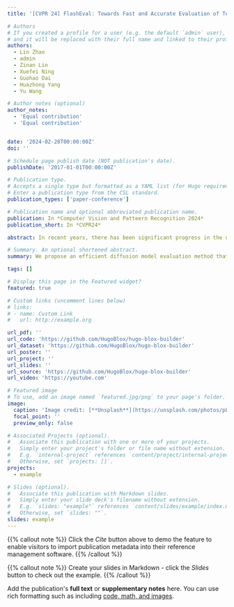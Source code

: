 ```yaml
---
title: '[CVPR 24] FlashEval: Towards Fast and Accurate Evaluation of Text-to-image Diffusion Generative Models'

# Authors
# If you created a profile for a user (e.g. the default `admin` user), write the username (folder name) here
# and it will be replaced with their full name and linked to their profile.
authors:
  - Lin Zhao
  - admin
  - Zinan Lin
  - Xuefei Ning
  - Guohao Dai
  - Huazhong Yang
  - Yu Wang

# Author notes (optional)
author_notes: 
  - 'Equal contribution'
  - 'Equal contribution'


date: '2024-02-28T00:00:00Z'
doi: ''

# Schedule page publish date (NOT publication's date).
publishDate: '2017-01-01T00:00:00Z'

# Publication type.
# Accepts a single type but formatted as a YAML list (for Hugo requirements).
# Enter a publication type from the CSL standard.
publication_types: ['paper-conference']

# Publication name and optional abbreviated publication name.
publication: In *Computer Vision and Patteern Recognition 2024*
publication_short: In *CVPR24*

abstract: In recent years, there has been significant progress in the development of text-to-image generative models. Evaluating the quality of the generative models is one essential step in the development process. Unfortunately, the evaluation process could consume a significant amount of computational resources, making the required periodic evaluation of model performance (e.g., monitoring training progress) impracti- cal. Therefore, we seek to improve the evaluation efficiency by selecting the representative subset of the text-image dataset. We systematically investigate the design choices, including the selection criteria (textural features or image-based metrics) and the selection granularity (prompt-level or set-level). We find that the insights from prior work on subset selection for training data do not generalize to this problem, and we propose FlashEval, an iterative search algorithm tailored to evaluation data selection. We demonstrate the effectiveness of FlashEval on ranking diffusion models with various configurations, including architectures, quantization levels, and sampler schedules on COCO and DiffusionDB datasets. Our searched 50-item subset could achieve comparable evaluation quality to the randomly sampled 500-item subset for COCO annotations on unseen models, achieving a 10x evaluation speedup. We release the condensed subset of these commonly used datasets to help facilitate diffusion algorithm design and evaluation, and open-source FlashE- val as a tool for condensing future datasets, accessible at https://github.com/thu-nics/FlashEval. 

# Summary. An optional shortened abstract.
summary: We propose an efficient diffusion model evaluation method that condense the textual evaluation dataset, achieving evaluation quality with 5x larger data size. 

tags: []

# Display this page in the Featured widget?
featured: true

# Custom links (uncomment lines below)
# links:
# - name: Custom Link
#   url: http://example.org

url_pdf: ''
url_code: 'https://github.com/HugoBlox/hugo-blox-builder'
url_dataset: 'https://github.com/HugoBlox/hugo-blox-builder'
url_poster: ''
url_project: ''
url_slides: ''
url_source: 'https://github.com/HugoBlox/hugo-blox-builder'
url_video: 'https://youtube.com'

# Featured image
# To use, add an image named `featured.jpg/png` to your page's folder.
image:
  caption: 'Image credit: [**Unsplash**](https://unsplash.com/photos/pLCdAaMFLTE)'
  focal_point: ''
  preview_only: false

# Associated Projects (optional).
#   Associate this publication with one or more of your projects.
#   Simply enter your project's folder or file name without extension.
#   E.g. `internal-project` references `content/project/internal-project/index.md`.
#   Otherwise, set `projects: []`.
projects:
  - example

# Slides (optional).
#   Associate this publication with Markdown slides.
#   Simply enter your slide deck's filename without extension.
#   E.g. `slides: "example"` references `content/slides/example/index.md`.
#   Otherwise, set `slides: ""`.
slides: example
---
```


{{% callout note %}}
Click the _Cite_ button above to demo the feature to enable visitors to import publication metadata into their reference management software.
{{% /callout %}}

{{% callout note %}}
Create your slides in Markdown - click the _Slides_ button to check out the example.
{{% /callout %}}

Add the publication's **full text** or **supplementary notes** here. You can use rich formatting such as including [code, math, and images](https://docs.hugoblox.com/content/writing-markdown-latex/).
